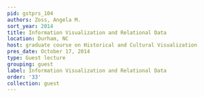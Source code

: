 ```yaml
---
pid: gstprs_104
authors: Zoss, Angela M.
sort_year: 2014
title: Information Visualization and Relational Data
location: Durham, NC
host: graduate course on Historical and Cultural Visualization
pres_date: October 17, 2014
type: Guest lecture
grouping: guest
label: Information Visualization and Relational Data
order: '33'
collection: guest
---
```

